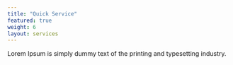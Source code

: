 ```yaml
---
title: "Quick Service"
featured: true
weight: 6
layout: services
---
```


Lorem Ipsum is simply dummy text of the printing and typesetting industry.
